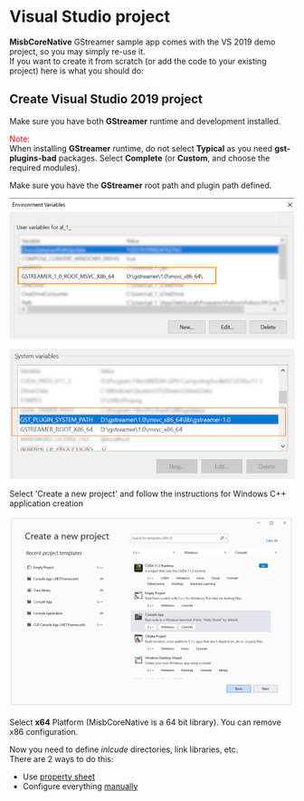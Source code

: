 # Visual Studio project

**MisbCoreNative** GStreamer sample app comes with the VS 2019 demo project, so you may simply re-use it.  
If you want to create it from scratch (or add the code to your existing project) here is what you should do:


## Create Visual Studio 2019 project

Make sure you have both **GStreamer** runtime and development installed. 


<span style="color:red">Note:</span>  
When installing **GStreamer** runtime, do not select **Typical** as you need **gst-plugins-bad** packages. Select **Complete** (or **Custom**, and choose the required modules).

Make sure you have the **GStreamer** root path and plugin path defined.

![GStreamer Root env](./images/vs-env.png)

![GStreamer Plugins env](./images/vs-env-plugin.png)

Select 'Create a new project' and follow the instructions for Windows C++ application creation  

![Visual Studio wizard](./images/vs-project-wizard.png)

Select **x64** Platform (MisbCoreNative is a 64 bit library). You can remove x86 configuration.

Now you need to define *inlcude* directories, link libraries, etc.  
There are 2 ways to do this:  
- Use [property sheet](./vs-project-props.md)  
- Configure everything [manually](./vs-project-manually.md)

